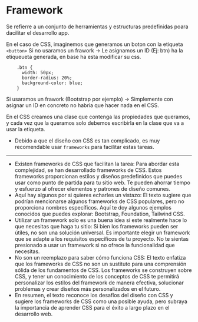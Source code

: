 # Framework
Se refierre a un conjunto de herramientas y estructuras predefinidas poara dacilitar el desarrollo app.

En el caso de CSS, imaginemos que generamos un boton con la etiqueta `<button>`
Si no usaramos un frawork -> Le asignamos un ID (Ej: btn) ha la etiqueueta generada, en base ha esta modificar su css.
```
	.btn {
	  width: 50px;
	  border-radius: 20%;
	  background-color: blue;
	}
```
Si usaramos un frawork (Bootstrap por ejemplo) -> Simplemente con asignar un ID en concreto no habria que hacer nada en el CSS.

En el CSS creamos una clase que contenga las propiedades que queramos, y cada vez que la queramos solo debemos escribirla en la clase que va a usar la etiqueta.


* Debido a que el diseño con CSS es tan complicado, es muy recomendable usar `frameworks` para facilitar estas tareas.

---

* Existen frameworks de CSS que facilitan la tarea: Para abordar esta complejidad, se han desarrollado frameworks de CSS. Estos frameworks proporcionan estilos y diseños predefinidos que puedes usar como punto de partida para tu sitio web. Te pueden ahorrar tiempo y esfuerzo al ofrecer elementos y patrones de diseño comunes.
* Aquí hay algunos por si quieres echarles un vistazo: El texto sugiere que podrían mencionarse algunos frameworks de CSS populares, pero no proporciona nombres específicos. Aquí te doy algunos ejemplos conocidos que puedes explorar: Bootstrap, Foundation, Tailwind CSS.
* Utilizar un framework solo es una buena idea si este realmente hace lo que necesitas que haga tu sitio: Si bien los frameworks pueden ser útiles, no son una solución universal. Es importante elegir un framework que se adapte a los requisitos específicos de tu proyecto. No te sientas presionado a usar un framework si no ofrece la funcionalidad que necesitas.
* No son un reemplazo para saber cómo funciona CSS: El texto enfatiza que los frameworks de CSS no son un sustituto para una comprensión sólida de los fundamentos de CSS. Los frameworks se construyen sobre CSS, y tener un conocimiento de los conceptos de CSS te permitirá personalizar los estilos del framework de manera efectiva, solucionar problemas y crear diseños más personalizados en el futuro.
* En resumen, el texto reconoce los desafíos del diseño con CSS y sugiere los frameworks de CSS como una posible ayuda, pero subraya la importancia de aprender CSS para el éxito a largo plazo en el desarrollo web.